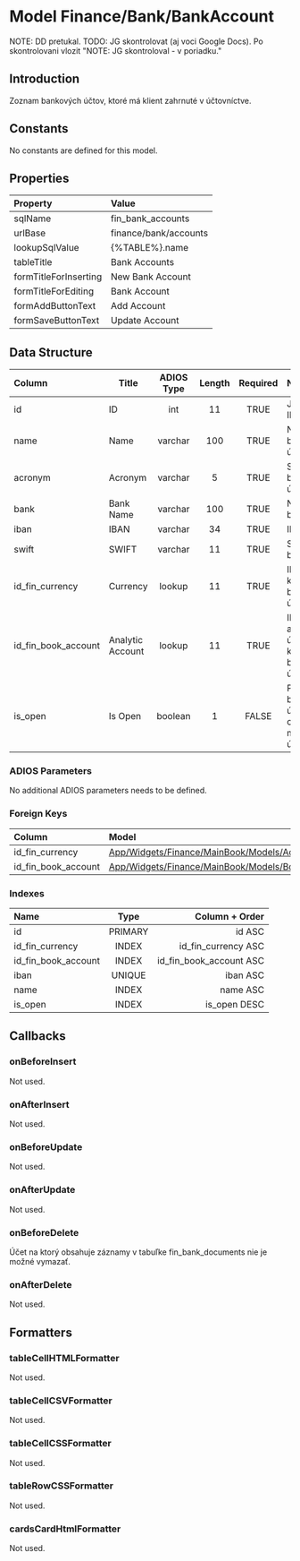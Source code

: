 # Model Finance/Bank/BankAccount

NOTE: DD pretukal.
TODO: JG skontrolovat (aj voci Google Docs). Po skontrolovani vlozit "NOTE: JG skontroloval - v poriadku."

## Introduction

Zoznam bankových účtov, ktoré má klient zahrnuté v účtovníctve.

## Constants

No constants are defined for this model.

## Properties

| Property              | Value                 |
| :-------------------- | :-------------------- |
| sqlName               | fin_bank_accounts     |
| urlBase               | finance/bank/accounts |
| lookupSqlValue        | {%TABLE%}.name        |
| tableTitle            | Bank Accounts         |
| formTitleForInserting | New Bank Account      |
| formTitleForEditing   | Bank Account          |
| formAddButtonText     | Add Account           |
| formSaveButtonText    | Update Account        |

## Data Structure

| Column              | Title            | ADIOS Type | Length | Required | Notes                                                      |
| :------------------ | ---------------- | :--------: | :----: | :------: | :--------------------------------------------------------- |
| id                  | ID               |    int     |   11   |   TRUE   | Jedinečné ID záznamu                                       |
| name                | Name             |  varchar   |  100   |   TRUE   | Názov bankového účtu                                       |
| acronym             | Acronym          |  varchar   |   5    |   TRUE   | Skratka  bankového účtu                                    |
| bank                | Bank Name        |  varchar   |  100   |   TRUE   | Názov banky                                                |
| iban                | IBAN             |  varchar   |   34   |   TRUE   | IBAN účtu                                                  |
| swift               | SWIFT            |  varchar   |   11   |   TRUE   | SWIFT banky                                                |
| id_fin_currency     | Currency         |   lookup   |   11   |   TRUE   | ID meny v ktorej je bankový účet vedený                    |
| id_fin_book_account | Analytic Account |   lookup   |   11   |   TRUE   | ID analytického účtu na ktorom je bankový účet vedený      |
| is_open             | Is Open          |  boolean   |   1    |  FALSE   | Príznak, či je bankový účet otvorený a môže sa naň účtovať |

### ADIOS Parameters

No additional ADIOS parameters needs to be defined.

### Foreign Keys

| Column              | Model                                                                                                    | Relation | OnUpdate | OnDelete |
| :------------------ | :------------------------------------------------------------------------------------------------------- | :------: | -------- | -------- |
| id_fin_currency     | [App/Widgets/Finance/MainBook/Models/AccountingPeriod](../../../Finance/ExchangeRate/Models/Currency.md) |   1:N    | Cascade  | Restrict |
| id_fin_book_account | [App/Widgets/Finance/MainBook/Models/BookAccount](../../../Finance/MainBook/Models/BookAccount.md)       |   1:N    | Cascade  | Restrict |

### Indexes

| Name                |  Type   |          Column + Order |
| :------------------ | :-----: | ----------------------: |
| id                  | PRIMARY |                  id ASC |
| id_fin_currency     |  INDEX  |     id_fin_currency ASC |
| id_fin_book_account |  INDEX  | id_fin_book_account ASC |
| iban                | UNIQUE  |                iban ASC |
| name                |  INDEX  |                name ASC |
| is_open             |  INDEX  |            is_open DESC |

## Callbacks

### onBeforeInsert
Not used.

### onAfterInsert
Not used.

### onBeforeUpdate
Not used.

### onAfterUpdate
Not used.

### onBeforeDelete
Účet na ktorý obsahuje záznamy v tabuľke fin_bank_documents nie je možné vymazať.

### onAfterDelete
Not used.

## Formatters

### tableCellHTMLFormatter
Not used.

### tableCellCSVFormatter
Not used.

### tableCellCSSFormatter
Not used.

### tableRowCSSFormatter
Not used.

### cardsCardHtmlFormatter
Not used.
